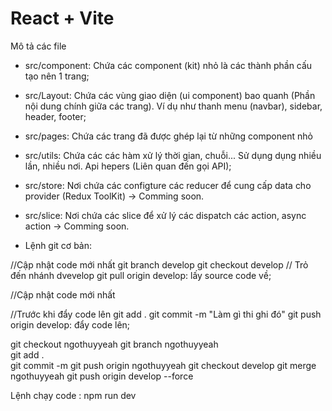 # React + Vite

Mô tả các file 
- src/component: Chứa các component (kit) nhỏ là các thành phần cấu tạo nên 1 trang;
- src/Layout: Chứa các vùng giao diện (ui component) bao quanh <Outlet/> (Phần nội dung chính giữa các trang). Ví dụ như thanh menu (navbar), sidebar, header, footer;
- src/pages: Chứa các trang đã được ghép lại từ những component nhỏ
- src/utils: Chứa các các hàm xử lý thời gian, chuỗi... Sử dụng dụng nhiều lần, nhiều nơi. Api hepers (Liên quan đến gọi API);
- src/store: Nơi chứa các configture các reducer để cung cấp data cho provider (Redux ToolKit) -> Comming soon.
- src/slice: Nơi chứa các slice để xử lý các dispatch các action, async action -> Comming soon.

- Lệnh git cơ bản:

//Cập nhật code mới nhất
git branch develop
git checkout develop
// Trỏ đến nhánh dvevelop
git pull origin develop: lấy source code về;

//Cập nhật code mới nhất

//Trước khi đẩy code lên
git add .
git commit -m "Làm gì thi ghi đó"
git push origin develop: đẩy code lên;

git checkout ngothuyyeah 
git branch ngothuyyeah   
git add .  
git commit -m
git push origin ngothuyyeah
git checkout develop
git merge ngothuyyeah
git push origin develop --force

Lệnh chạy code : npm run dev